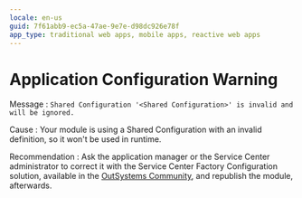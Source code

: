```yaml
---
locale: en-us
guid: 7f61abb9-ec5a-47ae-9e7e-d98dc926e78f
app_type: traditional web apps, mobile apps, reactive web apps
---
```


# Application Configuration Warning

Message
:   `Shared Configuration '<Shared Configuration>' is invalid and will be ignored.`

Cause
:   Your module is using a Shared Configuration with an invalid definition, so it won't be used in runtime.

Recommendation
:   Ask the application manager or the Service Center administrator to correct it with the Service Center Factory Configuration solution, available in the [OutSystems Community](<http://www.outsystems.com/community>), and republish the module, afterwards.
